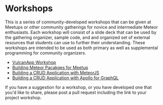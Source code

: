 # Workshops
This is a series of community-developed workshops that can be given at Meetups or other community gatherings for novice and intermediate Meteor enthusiasts. Each workshop will consist of a slide deck that can be used by the gathering organizer, sample code, and and organized set of external resources that students can use to further their understanding. These workshops are intended to be used as both primary as well as supplemental programming for community organizers. 

  * [VulcanApp Workshop](VulcanApp.md)
  * [Building Meteor Pacakges for Meetup](Meetup_Packages.md)
  * [Building a CRUD Application with MeteorJS](Crud_Meteor.md)
  * [Building a CRUD Application with Apollo for GraphQL](Crud_Apollo.md)

If you have a suggestion for a workshop, or you have developed one that you'd like to share, please post a pull request including the link to your project workshop. 
